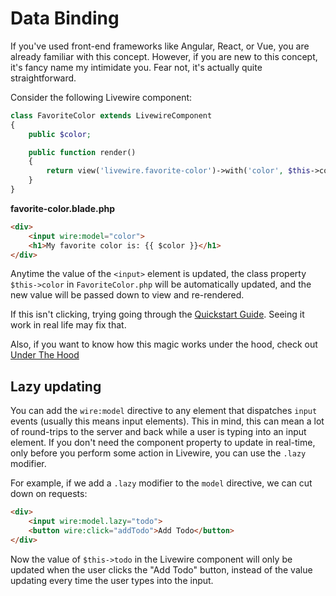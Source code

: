 # Data Binding
If you've used front-end frameworks like Angular, React, or Vue, you are already familiar with this concept. However, if you are new to this concept, it's fancy name my intimidate you. Fear not, it's actually quite straightforward.

Consider the following Livewire component:

```php
class FavoriteColor extends LivewireComponent
{
    public $color;

    public function render()
    {
        return view('livewire.favorite-color')->with('color', $this->color);
    }
}
```

**favorite-color.blade.php**
```html
<div>
    <input wire:model="color">
    <h1>My favorite color is: {{ $color }}</h1>
</div>
```

Anytime the value of the `<input>` element is updated, the class property `$this->color` in `FavoriteColor.php` will be automatically updated, and the new value will be passed down to view and re-rendered.

If this isn't clicking, trying going through the [Quickstart Guide](docs/quickstart.md). Seeing it work in real life may fix that.

Also, if you want to know how this magic works under the hood, check out [Under The Hood](docs/under_the_hood.md)

## Lazy updating

You can add the `wire:model` directive to any element that dispatches `input` events (usually this means input elements). This in mind, this can mean a lot of round-trips to the server and back while a user is typing into an input element. If you don't need the component property to update in real-time, only before you perform some action in Livewire, you can use the `.lazy` modifier.

For example, if we add a `.lazy` modifier to the `model` directive, we can cut down on requests:
```html
<div>
    <input wire:model.lazy="todo">
    <button wire:click="addTodo">Add Todo</button>
</div>
```

Now the value of `$this->todo` in the Livewire component will only be updated when the user clicks the "Add Todo" button, instead of the value updating every time the user types into the input.
